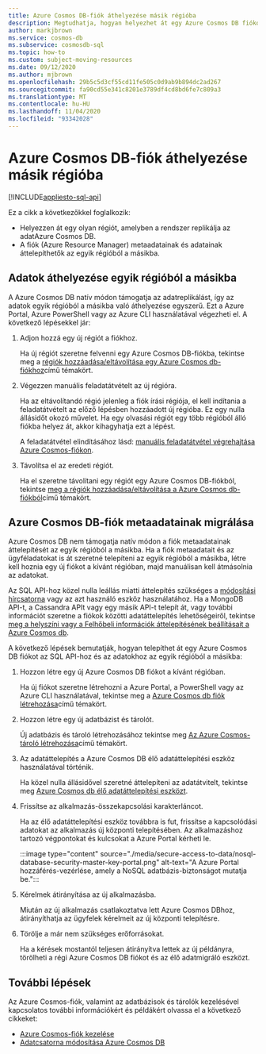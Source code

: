 ```yaml
---
title: Azure Cosmos DB-fiók áthelyezése másik régióba
description: Megtudhatja, hogyan helyezhet át egy Azure Cosmos DB fiókot egy másik régióba.
author: markjbrown
ms.service: cosmos-db
ms.subservice: cosmosdb-sql
ms.topic: how-to
ms.custom: subject-moving-resources
ms.date: 09/12/2020
ms.author: mjbrown
ms.openlocfilehash: 29b5c5d3cf55cd11fe505c0d9ab9b894dc2ad267
ms.sourcegitcommit: fa90cd55e341c8201e3789df4cd8bd6fe7c809a3
ms.translationtype: MT
ms.contentlocale: hu-HU
ms.lasthandoff: 11/04/2020
ms.locfileid: "93342028"
---
```

# <a name="move-an-azure-cosmos-db-account-to-another-region"></a>Azure Cosmos DB-fiók áthelyezése másik régióba
[!INCLUDE[appliesto-sql-api](includes/appliesto-sql-api.md)]

Ez a cikk a következőkkel foglalkozik:

- Helyezzen át egy olyan régiót, amelyben a rendszer replikálja az adatAzure Cosmos DB.
- A fiók (Azure Resource Manager) metaadatainak és adatainak áttelepíthetők az egyik régióból a másikba.

## <a name="move-data-from-one-region-to-another"></a>Adatok áthelyezése egyik régióból a másikba

A Azure Cosmos DB natív módon támogatja az adatreplikálást, így az adatok egyik régióból a másikba való áthelyezése egyszerű. Ezt a Azure Portal, Azure PowerShell vagy az Azure CLI használatával végezheti el. A következő lépésekkel jár:

1. Adjon hozzá egy új régiót a fiókhoz.

    Ha új régiót szeretne felvenni egy Azure Cosmos DB-fiókba, tekintse meg a [régiók hozzáadása/eltávolítása egy Azure Cosmos db-fiókhoz](how-to-manage-database-account.md#addremove-regions-from-your-database-account)című témakört.

1. Végezzen manuális feladatátvételt az új régióra.

    Ha az eltávolítandó régió jelenleg a fiók írási régiója, el kell indítania a feladatátvételt az előző lépésben hozzáadott új régióba. Ez egy nulla állásidőt okozó művelet. Ha egy olvasási régiót egy több régióból álló fiókba helyez át, akkor kihagyhatja ezt a lépést. 
    
    A feladatátvétel elindításához lásd: [manuális feladatátvétel végrehajtása Azure Cosmos-fiókon](how-to-manage-database-account.md#manual-failover).

1. Távolítsa el az eredeti régiót.

    Ha el szeretne távolítani egy régiót egy Azure Cosmos DB-fiókból, tekintse [meg a régiók hozzáadása/eltávolítása a Azure Cosmos db-fiókból](how-to-manage-database-account.md#addremove-regions-from-your-database-account)című témakört.

## <a name="migrate-azure-cosmos-db-account-metadata"></a>Azure Cosmos DB-fiók metaadatainak migrálása

Azure Cosmos DB nem támogatja natív módon a fiók metaadatainak áttelepítését az egyik régióból a másikba. Ha a fiók metaadatait és az ügyféladatokat is át szeretné telepíteni az egyik régióból a másikba, létre kell hoznia egy új fiókot a kívánt régióban, majd manuálisan kell átmásolnia az adatokat. 

Az SQL API-hoz közel nulla leállás miatti áttelepítés szükséges a [módosítási hírcsatorna](change-feed.md) vagy az azt használó eszköz használatához. Ha a MongoDB API-t, a Cassandra APIt vagy egy másik API-t telepít át, vagy további információt szeretne a fiókok közötti adatáttelepítés lehetőségeiről, tekintse [meg a helyszíni vagy a Felhőbeli információk áttelepítésének beállításait a Azure Cosmos db](cosmosdb-migrationchoices.md). 

A következő lépések bemutatják, hogyan telepíthet át egy Azure Cosmos DB fiókot az SQL API-hoz és az adatokhoz az egyik régióból a másikba:

1. Hozzon létre egy új Azure Cosmos DB fiókot a kívánt régióban.

    Ha új fiókot szeretne létrehozni a Azure Portal, a PowerShell vagy az Azure CLI használatával, tekintse meg a [Azure Cosmos db fiók létrehozása](how-to-manage-database-account.md#create-an-account)című témakört.

1. Hozzon létre egy új adatbázist és tárolót.

    Új adatbázis és tároló létrehozásához tekintse meg [Az Azure Cosmos-tároló létrehozása](how-to-create-container.md)című témakört.

1. Az adatáttelepítés a Azure Cosmos DB élő adatáttelepítési eszköz használatával történik.

    Ha közel nulla állásidővel szeretné áttelepíteni az adatátvitelt, tekintse meg [Azure Cosmos db élő adatáttelepítési eszközt](https://github.com/Azure-Samples/azure-cosmosdb-live-data-migrator).

1. Frissítse az alkalmazás-összekapcsolási karakterláncot.

    Ha az élő adatáttelepítési eszköz továbbra is fut, frissítse a kapcsolódási adatokat az alkalmazás új központi telepítésében. Az alkalmazáshoz tartozó végpontokat és kulcsokat a Azure Portal kérheti le.

    :::image type="content" source="./media/secure-access-to-data/nosql-database-security-master-key-portal.png" alt-text="A Azure Portal hozzáférés-vezérlése, amely a NoSQL adatbázis-biztonságot mutatja be.":::

1. Kérelmek átirányítása az új alkalmazásba.

    Miután az új alkalmazás csatlakoztatva lett Azure Cosmos DBhoz, átirányíthatja az ügyfelek kérelmeit az új központi telepítésre.

1. Törölje a már nem szükséges erőforrásokat.

    Ha a kérések mostantól teljesen átirányítva lettek az új példányra, törölheti a régi Azure Cosmos DB fiókot és az élő adatmigráló eszközt.

## <a name="next-steps"></a>További lépések

Az Azure Cosmos-fiók, valamint az adatbázisok és tárolók kezelésével kapcsolatos további információkért és példákért olvassa el a következő cikkeket:

* [Azure Cosmos-fiók kezelése](how-to-manage-database-account.md)
* [Adatcsatorna módosítása Azure Cosmos DB](change-feed.md)
